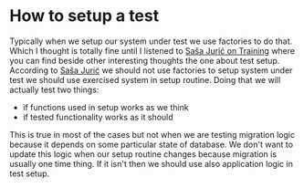 # How to setup a test

Typically when we setup our system under test we use factories to do that. Which I thought is totally fine until I listened to [Saša Jurić on Training](https://podcast.smartlogic.io/s3e17-juric) where you can find beside other interesting thoughts the one about test setup. According to [Saša Jurić](https://www.theerlangelist.com) we should not use factories to setup system under test we should use exercised system in setup routine. Doing that we will actually test two things:

- if functions used in setup works as we think
- if tested functionality works as it should

This is true in most of the cases but not when we are testing migration logic because it depends on some particular state of database. We don't want to update this logic when our setup routine changes because migration is usually one time thing. If it isn't then we should use also application logic in test setup.
